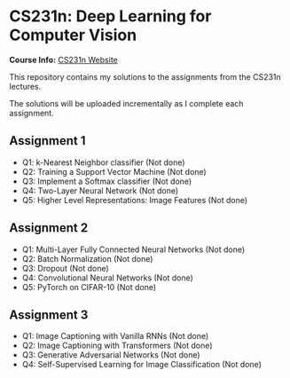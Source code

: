 # CS231n: Deep Learning for Computer Vision

**Course Info:** [CS231n Website](https://cs231n.stanford.edu/)

This repository contains my solutions to the assignments from the CS231n lectures.

The solutions will be uploaded incrementally as I complete each assignment.

## Assignment 1

- Q1: k-Nearest Neighbor classifier (Not done)
- Q2: Training a Support Vector Machine (Not done)
- Q3: Implement a Softmax classifier (Not done)
- Q4: Two-Layer Neural Network (Not done)
- Q5: Higher Level Representations: Image Features (Not done)

## Assignment 2

- Q1: Multi-Layer Fully Connected Neural Networks (Not done)
- Q2: Batch Normalization (Not done)
- Q3: Dropout (Not done)
- Q4: Convolutional Neural Networks (Not done)
- Q5: PyTorch on CIFAR-10 (Not done)

## Assignment 3

- Q1: Image Captioning with Vanilla RNNs (Not done)
- Q2: Image Captioning with Transformers (Not done)
- Q3: Generative Adversarial Networks (Not done)
- Q4: Self-Supervised Learning for Image Classification (Not done)
